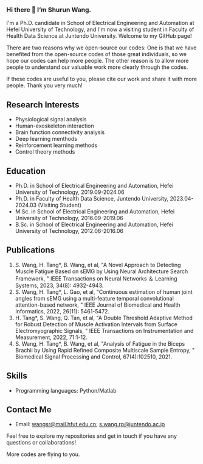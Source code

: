 ### Hi there 👋 I‘m Shurun Wang.

I'm a Ph.D. candidate in School of Electrical Engineering and Automation at Hefei University of Technology, and I'm now a visiting student in Faculty of Health Data Science at Juntendo University. Welcome to my GitHub page!

There are two reasons why we open-source our codes: One is that we have benefited from the open-source codes of those great individuals, so we hope our codes can help more people. The other reason is to allow more people to understand our valuable work more clearly through the codes.

If these codes are useful to you, please cite our work and share it with more people. Thank you very much!

## Research Interests

- Physiological signal analysis
- Human-exoskeleton interaction
- Brain function connectivity analysis
- Deep learning menthods
- Reinforcement learning methods
- Control theory methods
  
## Education

- Ph.D. in School of Electrical Engineering and Automation, Hefei University of Technology, 2019.09-2024.06
- Ph.D. in Faculty of Health Data Science, Juntendo University, 2023.04-2024.03 (Visiting Student)
- M.Sc. in School of Electrical Engineering and Automation, Hefei University of Technology, 2016.09-2019.06
- B.Sc. in School of Electrical Engineering and Automation, Hefei University of Technology, 2012.06-2016.06

## Publications
1. S. Wang, H. Tang*, B. Wang, et al, "A Novel Approach to Detecting Muscle Fatigue Based on sEMG by Using Neural Architecture Search Framework, " IEEE Transactions on Neural Networks ＆ Learning Systems, 2023, 34(8): 4932-4943.
2. S. Wang, H. Tang*, L. Gao, et al, "Continuous estimation of human joint angles from sEMG using a multi-feature temporal convolutional attention-based network, " IEEE Journal of Biomedical and Health Informatics, 2022, 26(11): 5461-5472. 
3. H. Tang*, S. Wang, Q. Tan, et al, "A Double Threshold Adaptive Method for Robust Detection of Muscle Activation Intervals from Surface Electromyographic Signals, " IEEE Transactions on Instrumentation and Measurement, 2022, 71:1-12.
4. S. Wang, H. Tang*, B. Wang, et al, "Analysis of Fatigue in the Biceps Brachii by Using Rapid Refined Composite Multiscale Sample Entropy, " Biomedical Signal Processing and Control, 67(4):102510, 2021.

## Skills

- Programming languages: Python/Matlab

## Contact Me

- Email: wangsr@mail.hfut.edu.cn; s.wang.rp@juntendo.ac.jp

Feel free to explore my repositories and get in touch if you have any questions or collaborations!

More codes are flying to you.
